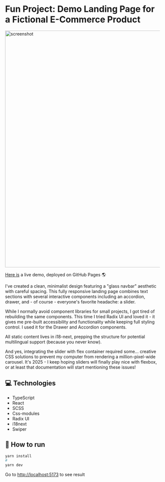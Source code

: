 # Fun Project: Demo Landing Page for a Fictional E-Commerce Product

<img width="768" alt="screenshot" src="https://github.com/user-attachments/assets/3160930b-8c20-4236-acd1-0cac58338361" />

[Here is](https://alexey-hohlov.github.io/our-product/) a live demo, deployed on GitHub Pages 🌎



I've created a clean, minimalist design featuring a "glass navbar" aesthetic with careful spacing. This fully responsive landing page combines text sections with several interactive components including an accordion, drawer, and - of course - everyone's favorite headache: a slider.

While I normally avoid component libraries for small projects, I got tired of rebuilding the same components. This time I tried Radix UI and loved it - it gives me pre-built accessibility and functionality while keeping full styling control. I used it for the Drawer and Accordion components.

All static content lives in i18-next, prepping the structure for potential multilingual support (because you never know).

And yes, integrating the slider with flex container required some... creative CSS solutions to prevent my computer from rendering a million-pixel-wide carousel. It's 2025 - I keep hoping sliders will finally play nice with flexbox, or at least that documentation will start mentioning these issues!

## 💻 Technologies
* TypeScript
* React
* SCSS
* Css-modules
* Radix UI
* i18next
* Swiper

## 🤖 How to run

```bash
yarn install
#
yarn dev
```
Go to [http://localhost:5173](http://localhost:5173) to see result
